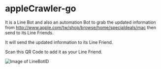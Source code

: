 # appleCrawler-go

It is a Line Bot and also an automation Bot to grab the updated information from http://www.apple.com/tw/shop/browse/home/specialdeals/mac then send to its Line Friends. 

It will send the updated information to its Line Friend. 

Scan this QR Code to add it as your Line Friend. 

![Image of LineBotID](https://grimmer.io/images/qr-code-apple-line-bot.png)


